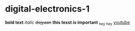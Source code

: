 # digital-electronics-1
**bold text**
*italic*
~~dojyaan~~
**this texst _is_ important**
<sub>hey hey </sub>
[youtube](youtube.com)
